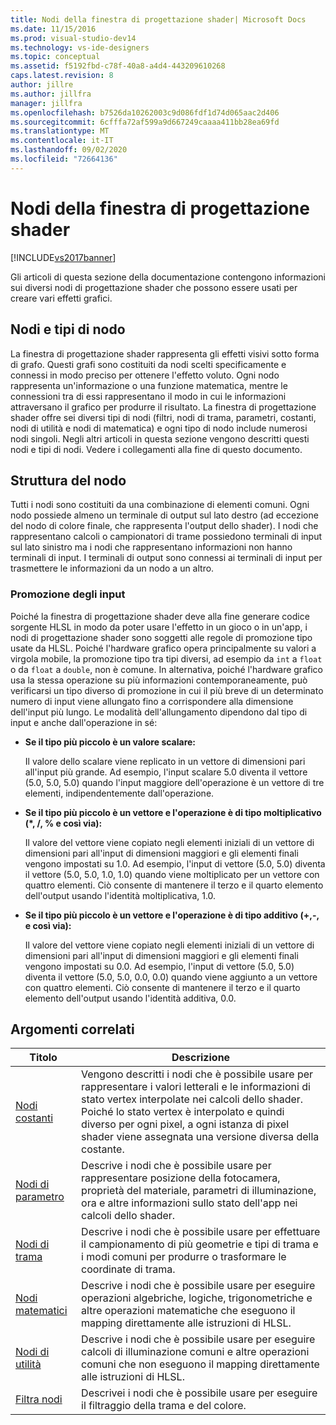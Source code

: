 ```yaml
---
title: Nodi della finestra di progettazione shader| Microsoft Docs
ms.date: 11/15/2016
ms.prod: visual-studio-dev14
ms.technology: vs-ide-designers
ms.topic: conceptual
ms.assetid: f5192fbd-c78f-40a8-a4d4-443209610268
caps.latest.revision: 8
author: jillre
ms.author: jillfra
manager: jillfra
ms.openlocfilehash: b7526da10262003c9d086fdf1d74d065aac2d406
ms.sourcegitcommit: 6cfffa72af599a9d667249caaaa411bb28ea69fd
ms.translationtype: MT
ms.contentlocale: it-IT
ms.lasthandoff: 09/02/2020
ms.locfileid: "72664136"
---
```

# <a name="shader-designer-nodes"></a>Nodi della finestra di progettazione shader
[!INCLUDE[vs2017banner](../includes/vs2017banner.md)]

Gli articoli di questa sezione della documentazione contengono informazioni sui diversi nodi di progettazione shader che possono essere usati per creare vari effetti grafici.

## <a name="nodes-and-node-types"></a>Nodi e tipi di nodo
 La finestra di progettazione shader rappresenta gli effetti visivi sotto forma di grafo. Questi grafi sono costituiti da nodi scelti specificamente e connessi in modo preciso per ottenere l'effetto voluto. Ogni nodo rappresenta un'informazione o una funzione matematica, mentre le connessioni tra di essi rappresentano il modo in cui le informazioni attraversano il grafico per produrre il risultato. La finestra di progettazione shader offre sei diversi tipi di nodi (filtri, nodi di trama, parametri, costanti, nodi di utilità e nodi di matematica) e ogni tipo di nodo include numerosi nodi singoli. Negli altri articoli in questa sezione vengono descritti questi nodi e tipi di nodi. Vedere i collegamenti alla fine di questo documento.

## <a name="node-structure"></a>Struttura del nodo
 Tutti i nodi sono costituiti da una combinazione di elementi comuni. Ogni nodo possiede almeno un terminale di output sul lato destro (ad eccezione del nodo di colore finale, che rappresenta l'output dello shader). I nodi che rappresentano calcoli o campionatori di trame possiedono terminali di input sul lato sinistro ma i nodi che rappresentano informazioni non hanno terminali di input. I terminali di output sono connessi ai terminali di input per trasmettere le informazioni da un nodo a un altro.

### <a name="promotion-of-inputs"></a>Promozione degli input
 Poiché la finestra di progettazione shader deve alla fine generare codice sorgente HLSL in modo da poter usare l'effetto in un gioco o in un'app, i nodi di progettazione shader sono soggetti alle regole di promozione tipo usate da HLSL. Poiché l'hardware grafico opera principalmente su valori a virgola mobile, la promozione tipo tra tipi diversi, ad esempio da `int` a `float` o da `float` a `double`, non è comune. In alternativa, poiché l'hardware grafico usa la stessa operazione su più informazioni contemporaneamente, può verificarsi un tipo diverso di promozione in cui il più breve di un determinato numero di input viene allungato fino a corrispondere alla dimensione dell'input più lungo. Le modalità dell'allungamento dipendono dal tipo di input e anche dall'operazione in sé:

- **Se il tipo più piccolo è un valore scalare:**

     Il valore dello scalare viene replicato in un vettore di dimensioni pari all'input più grande. Ad esempio, l'input scalare 5.0 diventa il vettore (5.0, 5.0, 5.0) quando l'input maggiore dell'operazione è un vettore di tre elementi, indipendentemente dall'operazione.

- **Se il tipo più piccolo è un vettore e l'operazione è di tipo moltiplicativo (\*, /, % e così via):**

     Il valore del vettore viene copiato negli elementi iniziali di un vettore di dimensioni pari all'input di dimensioni maggiori e gli elementi finali vengono impostati su 1.0. Ad esempio, l'input di vettore (5.0, 5.0) diventa il vettore (5.0, 5.0, 1.0, 1.0) quando viene moltiplicato per un vettore con quattro elementi. Ciò consente di mantenere il terzo e il quarto elemento dell'output usando l'identità moltiplicativa, 1.0.

- **Se il tipo più piccolo è un vettore e l'operazione è di tipo additivo (+,-, e così via):**

     Il valore del vettore viene copiato negli elementi iniziali di un vettore di dimensioni pari all'input di dimensioni maggiori e gli elementi finali vengono impostati su 0.0. Ad esempio, l'input di vettore (5.0, 5.0) diventa il vettore (5.0, 5.0, 0.0, 0.0) quando viene aggiunto a un vettore con quattro elementi. Ciò consente di mantenere il terzo e il quarto elemento dell'output usando l'identità additiva, 0.0.

## <a name="related-topics"></a>Argomenti correlati

|Titolo|Descrizione|
|-----------|-----------------|
|[Nodi costanti](../designers/constant-nodes.md)|Vengono descritti i nodi che è possibile usare per rappresentare i valori letterali e le informazioni di stato vertex interpolate nei calcoli dello shader. Poiché lo stato vertex è interpolato e quindi diverso per ogni pixel, a ogni istanza di pixel shader viene assegnata una versione diversa della costante.|
|[Nodi di parametro](../designers/parameter-nodes.md)|Descrive i nodi che è possibile usare per rappresentare posizione della fotocamera, proprietà del materiale, parametri di illuminazione, ora e altre informazioni sullo stato dell'app nei calcoli dello shader.|
|[Nodi di trama](../designers/texture-nodes.md)|Descrive i nodi che è possibile usare per effettuare il campionamento di più geometrie e tipi di trama e i modi comuni per produrre o trasformare le coordinate di trama.|
|[Nodi matematici](../designers/math-nodes.md)|Descrive i nodi che è possibile usare per eseguire operazioni algebriche, logiche, trigonometriche e altre operazioni matematiche che eseguono il mapping direttamente alle istruzioni di HLSL.|
|[Nodi di utilità](../designers/utility-nodes.md)|Descrive i nodi che è possibile usare per eseguire calcoli di illuminazione comuni e altre operazioni comuni che non eseguono il mapping direttamente alle istruzioni di HLSL.|
|[Filtra nodi](../designers/filter-nodes.md)|Descrivei i nodi che è possibile usare per eseguire il filtraggio della trama e del colore.|
